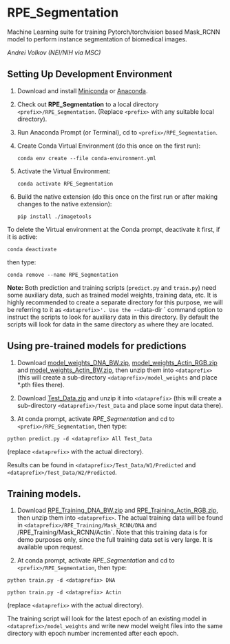 # RPE_Segmentation

Machine Learning suite for training Pytorch/torchvision based Mask_RCNN model to perform
instance segmentation of biomedical images.

*Andrei Volkov (NEI/NIH via MSC)*

## Setting Up Development Environment

1. Download and install [Miniconda](https://docs.conda.io/en/latest/miniconda.html)
or [Anaconda](https://www.anaconda.com/products/individual).

2. Check out **RPE_Segmentation** to a local directory `<prefix>/RPE_Segmentation`.
(Replace `<prefix>` with any suitable local directory).

3. Run Anaconda Prompt (or Terminal), cd to `<prefix>/RPE_Segmentation`.

4. Create Conda Virtual Environment (do this once on the first run):

	`conda env create --file conda-environment.yml`
   
5. Activate the Virtual Environment:

	`conda activate RPE_Segmentation`
	
6. Build the native extension (do this once on the first run or after making changes to the native extension):

	`pip install ./imagetools`
   
To delete the Virtual environment at the Conda prompt, deactivate it first, if it is active:

`conda deactivate`

then type:

`conda remove --name RPE_Segmentation`


**Note:** Both prediction and training scripts (`predict.py` and `train.py`) need some auxiliary data, such
as trained model weights, training data, etc. It is highly recommended to create a separate directory for
this purpose, we will be referring to it as `<dataprefix>'. Use the `--data-dir <dataprefix>` command option to
instruct the scripts to look for auxiliary data in this directory. By default the scripts will look for data
in the same directory as where they are located.

## Using pre-trained models for predictions

1. Download [model_weights_DNA_BW.zip](https://github.com/NIH-NEI/RPE_Segmentation/releases/download/pretrained/model_weights_DNA_BW.zip),
[model_weights_Actin_RGB.zip](https://github.com/NIH-NEI/RPE_Segmentation/releases/download/pretrained/model_weights_Actin_RGB.zip)
and [model_weights_Actin_BW.zip](https://github.com/NIH-NEI/RPE_Segmentation/releases/download/pretrained/model_weights_Actin_BW.zip), then
unzip them into `<dataprefix>` (this will create a sub-directory `<dataprefix>/model_weights` and place *.pth
files there).

2. Download [Test_Data.zip](https://github.com/NIH-NEI/RPE_Segmentation/releases/download/testdata/Test_Data.zip)
and unzip it into `<dataprefix>` (this will create a sub-directory `<dataprefix>/Test_Data`
and place some input data there).

3. At conda prompt, activate *RPE_Segmentation* and cd to `<prefix>/RPE_Segmentation`, then type:

`python predict.py -d <dataprefix> All Test_Data`

(replace `<dataprefix>` with the actual directory).

Results can be found in `<dataprefix>/Test_Data/W1/Predicted` and `<dataprefix>/Test_Data/W2/Predicted`.

## Training models.

1. Download [RPE_Training_DNA_BW.zip](https://github.com/NIH-NEI/RPE_Segmentation/releases/download/training/RPE_Training_DNA_BW.zip)
and [RPE_Training_Actin_RGB.zip](https://github.com/NIH-NEI/RPE_Segmentation/releases/download/training/RPE_Training_Actin_RGB.zip),
then unzip them into `<dataprefix>`.
The actual training data will be found in `<dataprefix>/RPE_Training/Mask_RCNN/DNA` and
<dataprefix>/RPE_Training/Mask_RCNN/Actin`. Note that this training data is for demo purposes only, since
the full training data set is very large. It is available upon request.

2. At conda prompt, activate *RPE_Segmentation* and cd to `<prefix>/RPE_Segmentation`, then type:

`python train.py -d <dataprefix> DNA`

`python train.py -d <dataprefix> Actin`

(replace `<dataprefix>` with the actual directory).

The training script will look for the latest epoch of an existing model in `<dataprefix>/model_weights` and
write new model weight files into the same directory with epoch number incremented after each epoch.

